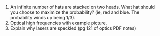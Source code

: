 1. An infinite number of hats are stacked on two heads. What hat should you
   choose to maximize the probability? (ie, red and blue. The probability winds
   up being 1/3).
2. Optical high frequencies with example picture.
3. Explain why lasers are speckled (pg 121 of optics PDF notes)

